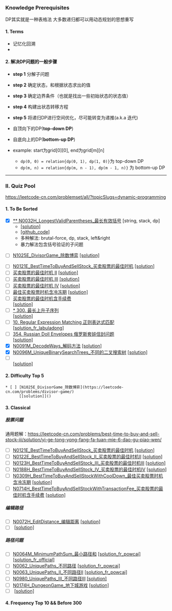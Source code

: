 
### Knowledge Prerequisites 
DP其实就是一种表格法
大多数递归都可以用动态规划的思想重写

#### 1. Terms
- 记忆化回溯
- 

#### 2. 解决DP问题的一般步骤
- **step 1** 分解子问题
- **step 2** 确定状态，和根据状态求出的值
- **step 3** 确定边界条件（也就是找出一些初始状态的状态值）
- **step 4** 构建出状态转移方程
- **step 5** 将递归DP进行空间优化，尽可能转变为递推(a.k.a 迭代)



- 自顶向下的DP(**top-down DP**)
- 自底向上的DP(**bottom-up DP**)
- example: start为grid[0][0], end为grid[m][n]
  * `dp(0, 0) = relation{dp(0, 1), dp(1, 0)}`为 top-down DP
  * `dp(m, n) = relation{dp(m, n - 1), dp(m - 1, n)}` 为 bottom-up DP

----------------------------------------------------------------------------------------------------
### II. Quiz Pool

https://leetcode-cn.com/problemset/all/?topicSlugs=dynamic-programming

#### 1. To Be Sorted
- [x] [** N0032H_LongestValidParentheses_最长有效括号](https://leetcode-cn.com/problems/longest-valid-parentheses/) [string, stack, dp]
    * [[solution]](https://leetcode-cn.com/problems/longest-valid-parentheses/solution/zui-chang-you-xiao-gua-hao-by-leetcode/)
    * [[github_code]](../src/main/java/com/maverickbyte/algo/leetcode/N0032H_LongestValidParentheses.java)
    * 多种解法: brutal-force, dp, stack, left&right
    * 暴力解法包含括号验证的子问题
    
* [ ] [N1025E_DivisorGame_除数博弈](https://leetcode-cn.com/problems/divisor-game/)
      [[solution]]()
- [ ] [N0121E_BestTimeToBuyAndSellStock_买卖股票的最佳时机](https://leetcode-cn.com/problems/best-time-to-buy-and-sell-stock/solution/)
      [[solution]]()
- [ ] [买卖股票的最佳时机 II]()
      [[solution]]()
- [ ] [买卖股票的最佳时机 III]()
      [[solution]]()
- [ ] [买卖股票的最佳时机 IV]()
      [[solution]]()
- [ ] [最佳买卖股票时机含冷冻期]()
      [[solution]]()
- [ ] [买卖股票的最佳时机含手续费]()      
      [[solution]]()
- [ ] [* 300. 最长上升子序列](https://leetcode-cn.com/problems/longest-increasing-subsequence/description/)      
      [[solution]]()
- [ ] [10. Regular Expression Matching 正则表达式匹配](https://leetcode-cn.com/problems/regular-expression-matching/solution/ji-yu-guan-fang-ti-jie-gen-xiang-xi-de-jiang-jie-b/)      
      [[solution_fr_labuladong]](https://leetcode-cn.com/problems/regular-expression-matching/solution/ji-yu-guan-fang-ti-jie-gen-xiang-xi-de-jiang-jie-b/)
- [ ] [354. Russian Doll Envelopes 俄罗斯套娃信封问题](https://leetcode-cn.com/problems/russian-doll-envelopes/)      
      [[solution]]()      
- [x] [N0091M_DecodeWays_解码方法](https://leetcode-cn.com/problems/decode-ways/)
      [[solution]](https://leetcode-cn.com/problems/decode-ways/solution/fei-bo-na-qi-si-lu-by-dingmin1860/)
- [x] [N0096M_UniqueBinarySearchTrees_不同的二叉搜索树](https://leetcode-cn.com/problems/unique-binary-search-trees/solution/hua-jie-suan-fa-96-bu-tong-de-er-cha-sou-suo-shu-b/)
      [[solution]](https://leetcode-cn.com/problems/unique-binary-search-trees/solution/hua-jie-suan-fa-96-bu-tong-de-er-cha-sou-suo-shu-b/)
- [ ] []()      
      [[solution]]()
       
#### 2. Difficulty Top 5
    * [ ] [N1025E_DivisorGame_除数博弈](https://leetcode-cn.com/problems/divisor-game/)
          [[solution]]()
    
#### 3. Classical

##### 股票问题
通用题解：https://leetcode-cn.com/problems/best-time-to-buy-and-sell-stock-iii/solution/yi-ge-tong-yong-fang-fa-tuan-mie-6-dao-gu-piao-wen/
- [ ] [N0121E_BestTimeToBuyAndSellStock_买卖股票的最佳时机](https://leetcode-cn.com/problems/best-time-to-buy-and-sell-stock/solution/)
      [[solution]]()
- [ ] [N0122E_BestTimeToBuyAndSellStock_II_买卖股票的最佳时机II](https://leetcode-cn.com/problems/best-time-to-buy-and-sell-stock-ii/)
      [[solution]]()
- [ ] [N0123H_BestTimeToBuyAndSellStock_III_买卖股票的最佳时机III](https://leetcode-cn.com/problems/best-time-to-buy-and-sell-stock-iii/)
      [[solution]]()
- [ ] [N0188H_BestTimeToBuyAndSellStock_IV_买卖股票的最佳时机IV](https://leetcode-cn.com/problems/best-time-to-buy-and-sell-stock-iv/)
      [[solution]]()
- [ ] [N0309H_BestTimeToBuyAndSellStockWithCoolDown_最佳买卖股票时机含冷冻期](https://leetcode-cn.com/problems/best-time-to-buy-and-sell-stock-with-cooldown/)
      [[solution]]()
- [ ] [N0714H_BestTimeToBuyAndSellStockWithTransactionFee_买卖股票的最佳时机含手续费](https://leetcode-cn.com/problems/best-time-to-buy-and-sell-stock-with-transaction-fee/)
      [[solution]]()

##### 编辑路径
- [ ] [N0072H_EditDistance_编辑距离](https://leetcode-cn.com/problems/edit-distance/)
      [[solution]]()
- [ ] []()
      [[solution]]()

##### 路径问题          
- [ ] [N0064M_MinimumPathSum_最小路径和](https://leetcode-cn.com/problems/minimum-path-sum/)
      [[solution_fr_powcai]](https://leetcode-cn.com/problems/minimum-path-sum/solution/zi-di-xiang-shang-he-zi-ding-xiang-xia-by-powcai/)
      [[solution_fr_official]](https://leetcode-cn.com/problems/minimum-path-sum/solution/zui-xiao-lu-jing-he-by-leetcode/)
- [ ] [N0062_UniquePaths_不同路径](https://leetcode-cn.com/problems/unique-paths/)
      [[solution_fr_powcai]](https://leetcode-cn.com/problems/unique-paths/solution/dong-tai-gui-hua-by-powcai-2/)
- [ ] [N0063_UniquePaths_II_不同路径II](https://leetcode-cn.com/problems/unique-paths-ii/)
      [[solution_fr_powcai]](https://leetcode-cn.com/problems/unique-paths-ii/solution/zi-di-xiang-shang-he-zi-ding-xiang-xia-by-powcai-2/)
- [ ] [N0980_UniquePaths_III_不同路径III](https://leetcode-cn.com/problems/unique-paths-iii/)
      [[solution]]()
- [ ] [N0174H_DungeonGame_地下城游戏](https://leetcode-cn.com/problems/dungeon-game/)
      [[solution]]()
- [ ] []()
      [[solution]]()
#### 4. Frequency Top 10 && Before 300 

